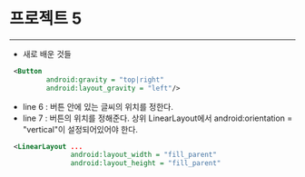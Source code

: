 # 프로젝트 5
---
 - 새로 배운 것들 
 ```xml
  <Button
          android:gravity = "top|right"
          android:layout_gravity = "left"/>
 ```
 - line 6 : 버튼 안에 있는 글씨의 위치를 정한다. 
 - line 7 : 버튼의 위치를 정해준다. 상위 LinearLayout에서 android:orientation = "vertical"이 설정되어있어야 한다. 


 ```xml
  <LinearLayout ... 
                android:layout_width = "fill_parent"
                android:layout_height = "fill_parent"
 ```
